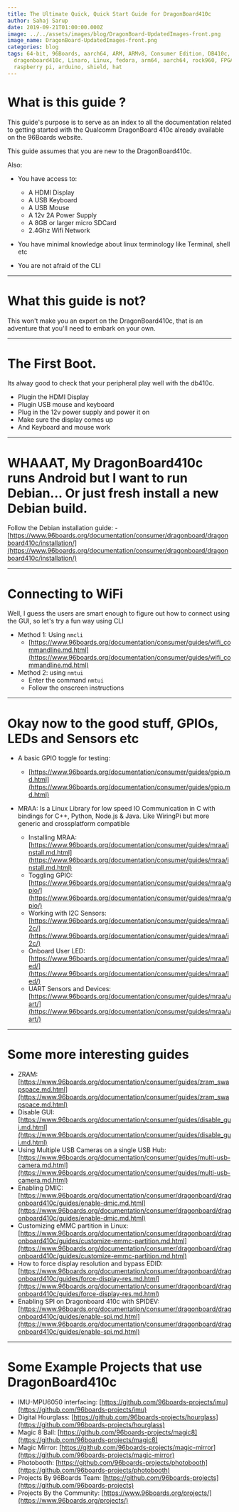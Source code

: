 ```yaml
---
title: The Ultimate Quick, Quick Start Guide for DragonBoard410c
author: Sahaj Sarup
date: 2019-09-21T01:00:00.000Z
image: ../../assets/images/blog/DragonBoard-UpdatedImages-front.png
image_name: DragonBoard-UpdatedImages-front.png
categories: blog
tags: 64-bit, 96Boards, aarch64, ARM, ARMv8, Consumer Edition, DB410c,
  dragonboard410c, Linaro, Linux, fedora, arm64, aarch64, rock960, FPGA,
  raspberry pi, arduino, shield, hat
---
```


# What is this guide ?

This guide's purpose is to serve as an index to all the documentation related to getting started with the Qualcomm DragonBoard 410c already available on the 96Boards website.

This guide assumes that you are new to the DragonBoard410c.

Also:
- You have access to:
    - A HDMI Display
    - A USB Keyboard
    - A USB Mouse
    - A 12v 2A Power Supply
    - A 8GB or larger micro SDCard
    - 2.4Ghz Wifi Network

- You have minimal knowledge about linux terminology like Terminal, shell etc
- You are not afraid of the CLI

***

# What this guide is not?

This won't make you an expert on the DragonBoard410c, that is an adventure that you'll need to embark on your own.

***

# The First Boot.

Its alway good to check that your peripheral play well with the db410c.

- Plugin the HDMI Display
- Plugin USB mouse and keyboard
- Plug in the 12v power supply and power it on
- Make sure the display comes up
- And Keyboard and mouse work

***

# WHAAAT, My DragonBoard410c runs Android but I want to run Debian... Or just fresh install a new Debian build.

Follow the Debian installation guide:
    - [https://www.96boards.org/documentation/consumer/dragonboard/dragonboard410c/installation/](https://www.96boards.org/documentation/consumer/dragonboard/dragonboard410c/installation/)

***

# Connecting to WiFi

Well, I guess the users are smart enough to figure out how to connect using the GUI, so let's try a fun way using CLI

- Method 1: Using `nmcli`
    - [https://www.96boards.org/documentation/consumer/guides/wifi_commandline.md.html](https://www.96boards.org/documentation/consumer/guides/wifi_commandline.md.html)
- Method 2: using `nmtui`
    - Enter the command `nmtui`
    - Follow the onscreen instructions

***

# Okay now to the good stuff, GPIOs, LEDs and Sensors etc

- A basic GPIO toggle for testing:
    - [https://www.96boards.org/documentation/consumer/guides/gpio.md.html](https://www.96boards.org/documentation/consumer/guides/gpio.md.html)

- MRAA: Is a Linux Library for low speed IO Communication in C with bindings for C++, Python, Node.js & Java. Like WiringPi but more generic and crossplatform compatible
    - Installing MRAA: [https://www.96boards.org/documentation/consumer/guides/mraa/install.md.html](https://www.96boards.org/documentation/consumer/guides/mraa/install.md.html)
    - Toggling GPIO: [https://www.96boards.org/documentation/consumer/guides/mraa/gpio/](https://www.96boards.org/documentation/consumer/guides/mraa/gpio/)
    - Working with I2C Sensors: [https://www.96boards.org/documentation/consumer/guides/mraa/i2c/](https://www.96boards.org/documentation/consumer/guides/mraa/i2c/)
    - Onboard User LED: [https://www.96boards.org/documentation/consumer/guides/mraa/led/](https://www.96boards.org/documentation/consumer/guides/mraa/led/)
    - UART Sensors and Devices: [https://www.96boards.org/documentation/consumer/guides/mraa/uart/](https://www.96boards.org/documentation/consumer/guides/mraa/uart/)

***

# Some more interesting guides

- ZRAM: [https://www.96boards.org/documentation/consumer/guides/zram_swapspace.md.html](https://www.96boards.org/documentation/consumer/guides/zram_swapspace.md.html)
- Disable GUI: [https://www.96boards.org/documentation/consumer/guides/disable_gui.md.html](https://www.96boards.org/documentation/consumer/guides/disable_gui.md.html)
-  Using Multiple USB Cameras on a single USB Hub: [https://www.96boards.org/documentation/consumer/guides/multi-usb-camera.md.html](https://www.96boards.org/documentation/consumer/guides/multi-usb-camera.md.html)
- Enabling DMIC: [https://www.96boards.org/documentation/consumer/dragonboard/dragonboard410c/guides/enable-dmic.md.html](https://www.96boards.org/documentation/consumer/dragonboard/dragonboard410c/guides/enable-dmic.md.html)
-  Customizing eMMC partition in Linux: [https://www.96boards.org/documentation/consumer/dragonboard/dragonboard410c/guides/customize-emmc-partition.md.html](https://www.96boards.org/documentation/consumer/dragonboard/dragonboard410c/guides/customize-emmc-partition.md.html)
-  How to force display resolution and bypass EDID: [https://www.96boards.org/documentation/consumer/dragonboard/dragonboard410c/guides/force-display-res.md.html](https://www.96boards.org/documentation/consumer/dragonboard/dragonboard410c/guides/force-display-res.md.html)
-  Enabling SPI on Dragonboard 410c with SPIDEV: [https://www.96boards.org/documentation/consumer/dragonboard/dragonboard410c/guides/enable-spi.md.html](https://www.96boards.org/documentation/consumer/dragonboard/dragonboard410c/guides/enable-spi.md.html)

***

# Some Example Projects that use DragonBoard410c

- IMU-MPU6050 interfacing: [https://github.com/96boards-projects/imu](https://github.com/96boards-projects/imu)
- Digital Hourglass: [https://github.com/96boards-projects/hourglass](https://github.com/96boards-projects/hourglass)
- Magic 8 Ball: [https://github.com/96boards-projects/magic8](https://github.com/96boards-projects/magic8)
- Magic Mirror: [https://github.com/96boards-projects/magic-mirror](https://github.com/96boards-projects/magic-mirror)
- Photobooth: [https://github.com/96boards-projects/photobooth](https://github.com/96boards-projects/photobooth)
- Projects By 96Boards Team: [https://github.com/96boards-projects](https://github.com/96boards-projects)
- Projects By the Community: [https://www.96boards.org/projects/](https://www.96boards.org/projects/)
